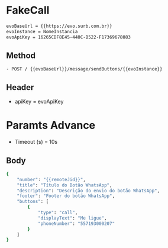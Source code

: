 # FakeCall

```bash
evoBaseUrl = {{https://evo.surb.com.br}}
evoInstance = NomeInstancia
evoApiKey = 16265CDF8E45-440C-B522-F17369678083
```
## Method 
```
- POST / {{evoBaseUrl}}/message/sendButtons/{{evoInstance}}

```

## Header
- apiKey = evoApiKey

# Paramts Advance
- Timeout (s) = 10s

## Body

```bash
{
    "number": "{{remoteJid}}",
    "title": "Título do Botão WhatsApp",
    "description": "Descrição do envio do botão WhatsApp",
    "footer": "Footer do botão WhatsApp",
    "buttons": [
        {
            "type": "call",
            "displayText": "Me ligue",
            "phoneNumber": "557193000207"
        }
    ]
}
```